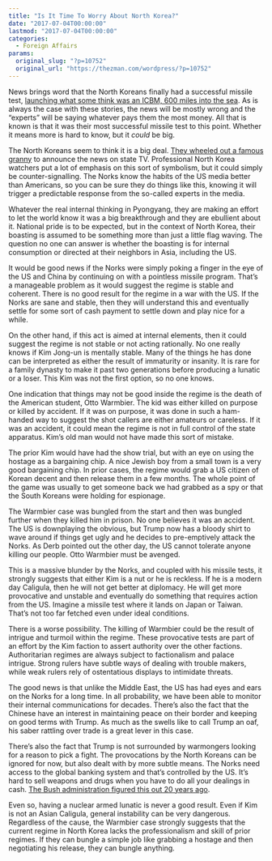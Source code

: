 ```yaml
---
title: "Is It Time To Worry About North Korea?"
date: "2017-07-04T00:00:00"
lastmod: "2017-07-04T00:00:00"
categories:
  - Foreign Affairs
params:
  original_slug: "?p=10752"
  original_url: "https://thezman.com/wordpress/?p=10752"
---
```


News brings word that the North Koreans finally had a successful missile
test, <a
href="https://www.bloomberg.com/news/articles/2017-07-04/north-korea-fires-ballistic-missile-south-korea-says"
rel="noopener" target="_blank">launching what some think was an ICBM,
600 miles into the sea</a>. As is always the case with these stories,
the news will be mostly wrong and the “experts” will be saying whatever
pays them the most money. All that is known is that it was their most
successful missile test to this point. Whether it means more is hard to
know, but it *could* be big.

The North Koreans seem to think it is a big deal. <a
href="http://www.france24.com/en/20170704-nkoreas-veteran-newsreader-returns-declare-icbm-launch"
rel="noopener" target="_blank">They wheeled out a famous granny</a> to
announce the news on state TV. Professional North Korea watchers put a
lot of emphasis on this sort of symbolism, but it could simply be
counter-signalling. The Norks know the habits of the US media better
than Americans, so you can be sure they do things like this, knowing it
will trigger a predictable response from the so-called experts in the
media.

Whatever the real internal thinking in Pyongyang, they are making an
effort to let the world know it was a big breakthrough and they are
ebullient about it. National pride is to be expected, but in the context
of North Korea, their boasting is assumed to be something more than just
a little flag waving. The question no one can answer is whether the
boasting is for internal consumption or directed at their neighbors in
Asia, including the US.

It would be good news if the Norks were simply poking a finger in the
eye of the US and China by continuing on with a pointless missile
program. That’s a manageable problem as it would suggest the regime is
stable and coherent. There is no good result for the regime in a war
with the US. If the Norks are sane and stable, then they will understand
this and eventually settle for some sort of cash payment to settle down
and play nice for a while.

On the other hand, if this act is aimed at internal elements, then it
could suggest the regime is not stable or not acting rationally. No one
really knows if Kim Jong-un is mentally stable. Many of the things he
has done can be interpreted as either the result of immaturity or
insanity. It is rare for a family dynasty to make it past two
generations before producing a lunatic or a loser. This Kim was not the
first option, so no one knows.

One indication that things may not be good inside the regime is the
death of the American student, Otto Warmbier. The kid was either killed
on purpose or killed by accident. If it was on purpose, it was done in
such a ham-handed way to suggest the shot callers are either amateurs or
careless. If it was an accident, it could mean the regime is not in full
control of the state apparatus. Kim’s old man would not have made this
sort of mistake.

The prior Kim would have had the show trial, but with an eye on using
the hostage as a bargaining chip. A nice Jewish boy from a small town is
a very good bargaining chip. In prior cases, the regime would grab a US
citizen of Korean decent and then release them in a few months. The
whole point of the game was usually to get someone back we had grabbed
as a spy or that the South Koreans were holding for espionage.

The Warmbier case was bungled from the start and then was bungled
further when they killed him in prison. No one believes it was an
accident. The US is downplaying the obvious, but Trump now has a bloody
shirt to wave around if things get ugly and he decides to pre-emptively
attack the Norks. As Derb pointed out the other day, the US cannot
tolerate anyone killing our people. Otto Warmbier must be avenged.

This is a massive blunder by the Norks, and coupled with his missile
tests, it strongly suggests that either Kim is a nut or he is reckless.
If he is a modern day Caligula, then he will not get better at
diplomacy. He will get more provocative and unstable and eventually do
something that requires action from the US. Imagine a missile test where
it lands on Japan or Taiwan. That’s not too far fetched even under ideal
conditions.

There is a worse possibility. The killing of Warmbier could be the
result of intrigue and turmoil within the regime. These provocative
tests are part of an effort by the Kim faction to assert authority over
the other factions. Authoritarian regimes are always subject to
factionalism and palace intrigue. Strong rulers have subtle ways of
dealing with trouble makers, while weak rulers rely of ostentatious
displays to intimidate threats.

The good news is that unlike the Middle East, the US has had eyes and
ears on the Norks for a long time. In all probability, we have been able
to monitor their internal communications for decades. There’s also the
fact that the Chinese have an interest in maintaining peace on their
border and keeping on good terms with Trump. As much as the swells like
to call Trump an oaf, his saber rattling over trade is a great lever in
this case.

There’s also the fact that Trump is not surrounded by warmongers looking
for a reason to pick a fight. The provocations by the North Koreans can
be ignored for now, but also dealt with by more subtle means. The Norks
need access to the global banking system and that’s controlled by the
US. It’s hard to sell weapons and drugs when you have to do all your
dealings in cash.
<a href="http://www.latimes.com/world/la-fg-macao2nov02-story.html"
rel="noopener" target="_blank">The Bush administration figured this out
20 years ago</a>.

Even so, having a nuclear armed lunatic is never a good result. Even if
Kim is not an Asian Caligula, general instability can be very dangerous.
Regardless of the cause, the Warmbier case strongly suggests that the
current regime in North Korea lacks the professionalism and skill of
prior regimes. If they can bungle a simple job like grabbing a hostage
and then negotiating his release, they can bungle anything.
